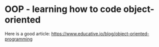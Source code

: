 # OOP - learning how to code object-oriented

Here is a good article:
https://www.educative.io/blog/object-oriented-programming
